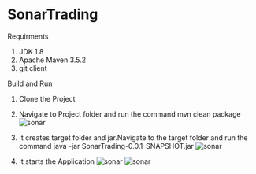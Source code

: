 # SonarTrading

Requirments
 1) JDK 1.8
 2) Apache Maven 3.5.2
 3) git client


Build and Run

1) Clone the Project 
2) Navigate to Project folder and run the command mvn clean package
  ![sonar](https://user-images.githubusercontent.com/22238550/33215577-cff6d4e2-d149-11e7-9ec8-38ab96f4a978.png)
      

3) It creates target folder and jar.Navigate to the target folder and run the command java -jar SonarTrading-0.0.1-SNAPSHOT.jar
![sonar](https://user-images.githubusercontent.com/22238550/33215714-2361ab98-d14a-11e7-9305-a1f208b59d41.png)
       

4) It starts the Application
   ![sonar](https://user-images.githubusercontent.com/22238550/33215763-5c9ac5c0-d14a-11e7-8eef-341066dd7f0b.png)
   ![sonar](https://user-images.githubusercontent.com/22238550/33215944-2d72dd40-d14b-11e7-8d36-449f6d7236f7.png)   
        

